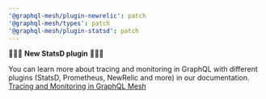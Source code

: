 ```yaml
---
'@graphql-mesh/plugin-newrelic': patch
'@graphql-mesh/types': patch
'@graphql-mesh/plugin-statsd': patch
---
```


🚀🚀🚀 **New StatsD plugin** 🚀🚀🚀

You can learn more about tracing and monitoring in GraphQL with different plugins (StatsD, Prometheus, NewRelic and more) in our documentation.
[Tracing and Monitoring in GraphQL Mesh](http://www.graphql-mesh.com/docs/guides/monitoring-and-tracing)
